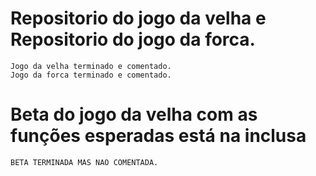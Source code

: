 
Repositorio do jogo da velha e Repositorio do jogo da forca.
=======


	
	Jogo da velha terminado e comentado.
	Jogo da forca terminado e comentado.
 Beta do jogo da velha com as funções esperadas está na inclusa
=======
	BETA TERMINADA MAS NAO COMENTADA.
